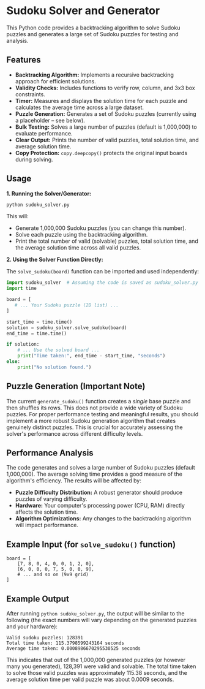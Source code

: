 # Sudoku Solver and Generator

This Python code provides a backtracking algorithm to solve Sudoku puzzles and generates a large set of Sudoku puzzles for testing and analysis.

## Features

* **Backtracking Algorithm:** Implements a recursive backtracking approach for efficient solutions.
* **Validity Checks:** Includes functions to verify row, column, and 3x3 box constraints.
* **Timer:** Measures and displays the solution time for each puzzle and calculates the average time across a large dataset.
* **Puzzle Generation:** Generates a set of Sudoku puzzles (currently using a placeholder – see below).
* **Bulk Testing:** Solves a large number of puzzles (default is 1,000,000) to evaluate performance.
* **Clear Output:**  Prints the number of valid puzzles, total solution time, and average solution time.
* **Copy Protection:** `copy.deepcopy()` protects the original input boards during solving.

## Usage

**1. Running the Solver/Generator:**

```bash
python sudoku_solver.py
```

This will:

* Generate 1,000,000 Sudoku puzzles (you can change this number).
* Solve each puzzle using the backtracking algorithm.
* Print the total number of valid (solvable) puzzles, total solution time, and the average solution time across all valid puzzles.


**2. Using the Solver Function Directly:**

The `solve_sudoku(board)` function can be imported and used independently:

```python
import sudoku_solver  # Assuming the code is saved as sudoku_solver.py
import time

board = [
   # ... Your Sudoku puzzle (2D list) ...
]

start_time = time.time()
solution = sudoku_solver.solve_sudoku(board)
end_time = time.time()

if solution:
    # ... Use the solved board ...
    print("Time taken:", end_time - start_time, "seconds")
else:
    print("No solution found.")

```

## Puzzle Generation (Important Note)

The current `generate_sudoku()` function creates a *single* base puzzle and then shuffles its rows. This does not provide a wide variety of Sudoku puzzles.  For proper performance testing and meaningful results, you should implement a more robust Sudoku generation algorithm that creates genuinely distinct puzzles.  This is crucial for accurately assessing the solver's performance across different difficulty levels.

## Performance Analysis

The code generates and solves a large number of Sudoku puzzles (default 1,000,000). The average solving time provides a good measure of the algorithm's efficiency.  The results will be affected by:

* **Puzzle Difficulty Distribution:**  A robust generator should produce puzzles of varying difficulty.
* **Hardware:** Your computer's processing power (CPU, RAM) directly affects the solution time.
* **Algorithm Optimizations:** Any changes to the backtracking algorithm will impact performance.


## Example Input (for `solve_sudoku()` function)

```
board = [
    [7, 8, 0, 4, 0, 0, 1, 2, 0],
    [6, 0, 0, 0, 7, 5, 0, 0, 9],
    # ... and so on (9x9 grid)
]
```


## Example Output

After running `python sudoku_solver.py`, the output will be similar to the following (the exact numbers will vary depending on the generated puzzles and your hardware):

```
Valid sudoku puzzles: 128391
Total time taken: 115.3798599243164 seconds
Average time taken: 0.0008986670295530525 seconds
```

This indicates that out of the 1,000,000 generated puzzles (or however many you generated), 128,391 were valid and solvable.  The total time taken to solve those valid puzzles was approximately 115.38 seconds, and the average solution time per valid puzzle was about 0.0009 seconds.
